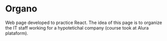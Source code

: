 # Organo

Web page developed to practice React. The idea of this page is to organize the IT staff working for a hypotetichal company (course took at Alura plataform).
